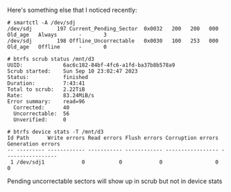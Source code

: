 Here's something else that I noticed recently:

    # smartctl -A /dev/sdj
    /dev/sdj        197 Current_Pending_Sector  0x0032   200   200   000    Old_age   Always       -       3
    /dev/sdj        198 Offline_Uncorrectable   0x0030   100   253   000    Old_age   Offline      -       0

    # btrfs scrub status /mnt/d3
    UUID:             6ac6c182-84bf-4fc6-a1fd-ba37b8b578a9
    Scrub started:    Sun Sep 10 23:02:47 2023
    Status:           finished
    Duration:         7:43:41
    Total to scrub:   2.22TiB
    Rate:             83.24MiB/s
    Error summary:    read=96
      Corrected:      40
      Uncorrectable:  56
      Unverified:     0

    # btrfs device stats -T /mnt/d3
    Id Path      Write errors Read errors Flush errors Corruption errors Generation errors
    -- --------- ------------ ----------- ------------ ----------------- -----------------
     1 /dev/sdj1            0           0            0                 0                 0


Pending uncorrectable sectors will show up in scrub but not in device stats
